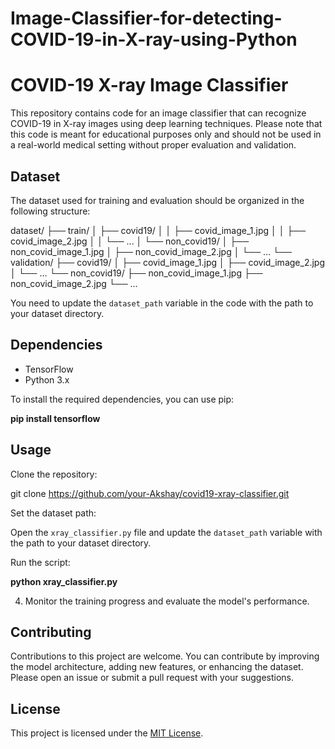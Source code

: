 # Image-Classifier-for-detecting-COVID-19-in-X-ray-using-Python

# COVID-19 X-ray Image Classifier

This repository contains code for an image classifier that can recognize COVID-19 in X-ray images using deep learning techniques. Please note that this code is meant for educational purposes only and should not be used in a real-world medical setting without proper evaluation and validation.

## Dataset

The dataset used for training and evaluation should be organized in the following structure:

dataset/
├── train/
│ ├── covid19/
│ │ ├── covid_image_1.jpg
│ │ ├── covid_image_2.jpg
│ │ └── ...
│ └── non_covid19/
│ ├── non_covid_image_1.jpg
│ ├── non_covid_image_2.jpg
│ └── ...
└── validation/
├── covid19/
│ ├── covid_image_1.jpg
│ ├── covid_image_2.jpg
│ └── ...
└── non_covid19/
├── non_covid_image_1.jpg
├── non_covid_image_2.jpg
└── ...


You need to update the `dataset_path` variable in the code with the path to your dataset directory.

## Dependencies

- TensorFlow
- Python 3.x

To install the required dependencies, you can use pip:

**pip install tensorflow**

## Usage
Clone the repository:

git clone https://github.com/your-Akshay/covid19-xray-classifier.git

Set the dataset path:

Open the `xray_classifier.py` file and update the `dataset_path` variable with the path to your dataset directory.

Run the script:

**python xray_classifier.py**

4. Monitor the training progress and evaluate the model's performance.

## Contributing

Contributions to this project are welcome. You can contribute by improving the model architecture, adding new features, or enhancing the dataset. Please open an issue or submit a pull request with your suggestions.

## License

This project is licensed under the [MIT License](LICENSE).






